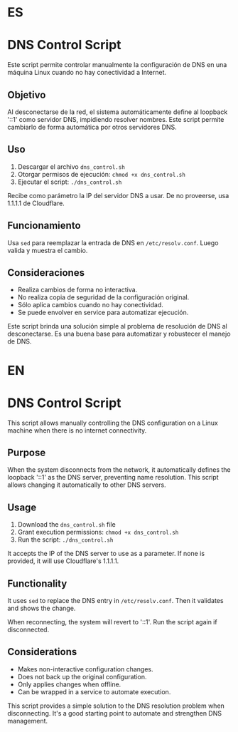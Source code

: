 # ES
# DNS Control Script

Este script permite controlar manualmente la configuración de DNS en una máquina Linux cuando no hay conectividad a Internet.

## Objetivo

Al desconectarse de la red, el sistema automáticamente define al loopback '::1' como servidor DNS, impidiendo resolver nombres. Este script permite cambiarlo de forma automática por otros servidores DNS.

## Uso

1. Descargar el archivo `dns_control.sh`
2. Otorgar permisos de ejecución: `chmod +x dns_control.sh`
3. Ejecutar el script: `./dns_control.sh`

Recibe como parámetro la IP del servidor DNS a usar. De no proveerse, usa 1.1.1.1 de Cloudflare.

## Funcionamiento

Usa `sed` para reemplazar la entrada de DNS en `/etc/resolv.conf`. Luego valida y muestra el cambio. 

## Consideraciones

- Realiza cambios de forma no interactiva.
- No realiza copia de seguridad de la configuración original. 
- Sólo aplica cambios cuando no hay conectividad.
- Se puede envolver en service para automatizar ejecución.

Este script brinda una solución simple al problema de resolución de DNS al desconectarse. Es una buena base para automatizar y robustecer el manejo de DNS.

# EN
# DNS Control Script

This script allows manually controlling the DNS configuration on a Linux machine when there is no internet connectivity.

## Purpose

When the system disconnects from the network, it automatically defines the loopback '::1' as the DNS server, preventing name resolution. This script allows changing it automatically to other DNS servers.

## Usage

1. Download the `dns_control.sh` file
2. Grant execution permissions: `chmod +x dns_control.sh`  
3. Run the script: `./dns_control.sh`

It accepts the IP of the DNS server to use as a parameter. If none is provided, it will use Cloudflare's 1.1.1.1.

## Functionality

It uses `sed` to replace the DNS entry in `/etc/resolv.conf`. Then it validates and shows the change.

When reconnecting, the system will revert to '::1'. Run the script again if disconnected.

## Considerations

- Makes non-interactive configuration changes.
- Does not back up the original configuration.
- Only applies changes when offline.  
- Can be wrapped in a service to automate execution.

This script provides a simple solution to the DNS resolution problem when disconnecting. It's a good starting point to automate and strengthen DNS management.
